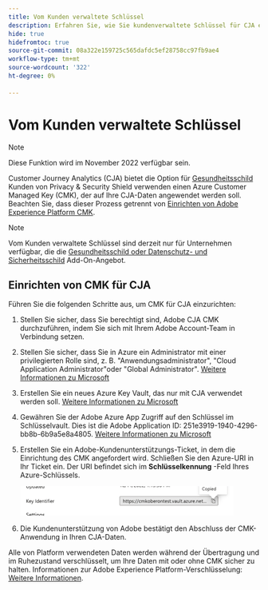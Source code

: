 ```yaml
---
title: Vom Kunden verwaltete Schlüssel
description: Erfahren Sie, wie Sie kundenverwaltete Schlüssel für CJA einrichten.
hide: true
hidefromtoc: true
source-git-commit: 08a322e159725c565dafdc5ef28758cc97fb9ae4
workflow-type: tm+mt
source-wordcount: '322'
ht-degree: 0%

---
```


# Vom Kunden verwaltete Schlüssel

>[!NOTE]
>
>Diese Funktion wird im November 2022 verfügbar sein.

Customer Journey Analytics (CJA) bietet die Option für [Gesundheitsschild](https://www.adobe.com/trust/compliance/hipaa-ready.html) Kunden von Privacy &amp; Security Shield verwenden einen Azure Customer Managed Key (CMK), der auf Ihre CJA-Daten angewendet werden soll.  Beachten Sie, dass dieser Prozess getrennt von [Einrichten von Adobe Experience Platform CMK](https://experienceleague.adobe.com/docs/experience-platform/landing/governance-privacy-security/customer-managed-keys.html).

>[!NOTE]
>
>Vom Kunden verwaltete Schlüssel sind derzeit nur für Unternehmen verfügbar, die die [Gesundheitsschild oder Datenschutz- und Sicherheitsschild](https://experienceleague.adobe.com/docs/blueprints-learn/architecture/vertical-blueprints/healthcare-vertical.html%3Flang%3Den) Add-On-Angebot.

## Einrichten von CMK für CJA

Führen Sie die folgenden Schritte aus, um CMK für CJA einzurichten:

1. Stellen Sie sicher, dass Sie berechtigt sind, Adobe CJA CMK durchzuführen, indem Sie sich mit Ihrem Adobe Account-Team in Verbindung setzen.
1. Stellen Sie sicher, dass Sie in Azure ein Administrator mit einer privilegierten Rolle sind, z. B. &quot;Anwendungsadministrator&quot;, &quot;Cloud Application Administrator&quot;oder &quot;Global Administrator&quot;. [Weitere Informationen zu Microsoft](https://learn.microsoft.com/en-us/azure/active-directory/roles/permissions-reference)
1. Erstellen Sie ein neues Azure Key Vault, das nur mit CJA verwendet werden soll. [Weitere Informationen zu Microsoft](https://learn.microsoft.com/en-us/azure/key-vault/general/)
1. Gewähren Sie der Adobe Azure App Zugriff auf den Schlüssel im Schlüsselvault. Dies ist die Adobe Application ID: 251e3919-1940-4296-bb8b-6b9a5e8a4805. [Weitere Informationen zu Microsoft](https://learn.microsoft.com/en-us/azure/storage/common/customer-managed-keys-configure-cross-tenant-existing-account?toc=%2Fazure%2Fstorage%2Fblobs%2Ftoc.json&amp;tabs=powershell-preview%2Cazure-portal#the-customer-grants-the-service-providers-app-access-to-the-key-in-the-key-vault)
1. Erstellen Sie ein Adobe-Kundenunterstützungs-Ticket, in dem die Einrichtung des CMK angefordert wird. Schließen Sie den Azure-URI in Ihr Ticket ein. Der URI befindet sich im **Schlüsselkennung** -Feld Ihres Azure-Schlüssels.

   ![](assets/key-identifier.png)

1. Die Kundenunterstützung von Adobe bestätigt den Abschluss der CMK-Anwendung in Ihren CJA-Daten.

Alle von Platform verwendeten Daten werden während der Übertragung und im Ruhezustand verschlüsselt, um Ihre Daten mit oder ohne CMK sicher zu halten. Informationen zur Adobe Experience Platform-Verschlüsselung: [Weitere Informationen](https://experienceleague.adobe.com/docs/experience-platform/landing/governance-privacy-security/encryption.html?lang=en).